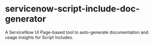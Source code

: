 # servicenow-script-include-doc-generator
A ServiceNow UI Page-based tool to auto-generate documentation and usage insights for Script Includes.
